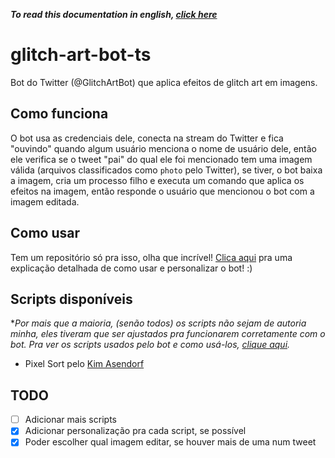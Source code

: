 ***To read this documentation in english, [click here](./README-en-us.md)***

# glitch-art-bot-ts

Bot do Twitter (@GlitchArtBot) que aplica efeitos de glitch art em imagens.

## Como funciona

O bot usa as credenciais dele, conecta na stream do Twitter e fica "ouvindo" quando algum usuário menciona o nome de usuário dele, então ele verifica se o tweet "pai" do qual ele foi mencionado tem uma imagem válida (arquivos classificados como `photo` pelo Twitter), se tiver, o bot baixa a imagem, cria um processo filho e executa um comando que aplica os efeitos na imagem, então responde o usuário que mencionou o bot com a imagem editada.

## Como usar

Tem um repositório só pra isso, olha que incrível! [Clica aqui](https://github.com/friaca/glitch-art-bot-scripts) pra uma explicação detalhada de como usar e personalizar o bot! :)

## Scripts disponíveis

**Por mais que a maioria, (senão todos) os scripts não sejam de autoria minha, eles tiveram que ser ajustados pra funcionarem corretamente com o bot. Pra ver os scripts usados pelo bot e como usá-los, [clique aqui](https://github.com/friaca/glitch-art-bot-scripts).*

- Pixel Sort pelo [Kim Asendorf](https://github.com/kimasendorf)

## TODO

- [ ] Adicionar mais scripts
- [x] Adicionar personalização pra cada script, se possível
- [x] Poder escolher qual imagem editar, se houver mais de uma num tweet